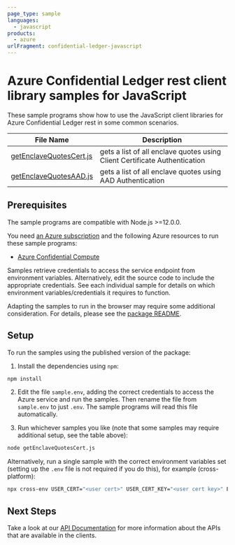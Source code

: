 ```yaml
---
page_type: sample
languages:
  - javascript
products:
  - azure
urlFragment: confidential-ledger-javascript
---
```


# Azure Confidential Ledger rest client library samples for JavaScript

These sample programs show how to use the JavaScript client libraries for Azure Confidential Ledger rest in some common scenarios.

| **File Name**                                   | **Description**                                                           |
| ----------------------------------------------- | ------------------------------------------------------------------------- |
| [getEnclaveQuotesCert.js][getenclavequotescert] | gets a list of all enclave quotes using Client Certificate Authentication |
| [getEnclaveQuotesAAD.js][getenclavequotesaad]   | gets a list of all enclave quotes using AAD Authentication                |

## Prerequisites

The sample programs are compatible with Node.js >=12.0.0.

You need [an Azure subscription][freesub] and the following Azure resources to run these sample programs:

- [Azure Confidential Compute][createinstance_azureconfidentialcompute]

Samples retrieve credentials to access the service endpoint from environment variables. Alternatively, edit the source code to include the appropriate credentials. See each individual sample for details on which environment variables/credentials it requires to function.

Adapting the samples to run in the browser may require some additional consideration. For details, please see the [package README][package].

## Setup

To run the samples using the published version of the package:

1. Install the dependencies using `npm`:

```bash
npm install
```

2. Edit the file `sample.env`, adding the correct credentials to access the Azure service and run the samples. Then rename the file from `sample.env` to just `.env`. The sample programs will read this file automatically.

3. Run whichever samples you like (note that some samples may require additional setup, see the table above):

```bash
node getEnclaveQuotesCert.js
```

Alternatively, run a single sample with the correct environment variables set (setting up the `.env` file is not required if you do this), for example (cross-platform):

```bash
npx cross-env USER_CERT="<user cert>" USER_CERT_KEY="<user cert key>" ENDPOINT="<endpoint>" node getEnclaveQuotesCert.js
```

## Next Steps

Take a look at our [API Documentation][apiref] for more information about the APIs that are available in the clients.

[getenclavequotescert]: https://github.com/Azure/azure-sdk-for-js/blob/master/sdk/confidentialledger/confidential-ledger-rest/samples/v1/javascript/getEnclaveQuotesCert.js
[getenclavequotesaad]: https://github.com/Azure/azure-sdk-for-js/blob/master/sdk/confidentialledger/confidential-ledger-rest/samples/v1/javascript/getEnclaveQuotesAAD.js
[apiref]: https://docs.microsoft.com/javascript/api/@azure/confidential-ledger
[freesub]: https://azure.microsoft.com/free/
[createinstance_azureconfidentialcompute]: https://azure.microsoft.com/solutions/confidential-compute
[package]: https://github.com/Azure/azure-sdk-for-js/tree/master/sdk/confidentialledger/confidential-ledger-rest/README.md
